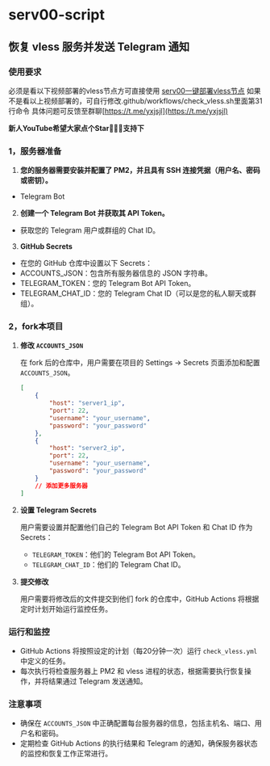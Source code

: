 # serv00-script

## 恢复 vless 服务并发送 Telegram 通知

### 使用要求
必须是看以下视频部署的vless节点方可直接使用
[serv00一键部署vless节点](https://youtu.be/QnlzpvDl_mo)
如果不是看以上视频部署的，可自行修改.github/workflows/check_vless.sh里面第31行命令
具体问题可反馈至群聊[https://t.me/yxjsjl](https://t.me/yxjsjl)

**新人YouTube希望大家点个Star🌟🌟🌟支持下**

### 1，服务器准备
1. **您的服务器需要安装并配置了 PM2，并且具有 SSH 连接凭据（用户名、密码或密钥）。**
  - Telegram Bot

2. **创建一个 Telegram Bot 并获取其 API Token。**
  - 获取您的 Telegram 用户或群组的 Chat ID。
3. **GitHub Secrets**
  - 在您的 GitHub 仓库中设置以下 Secrets：
  - ACCOUNTS_JSON：包含所有服务器信息的 JSON 字符串。
  - TELEGRAM_TOKEN：您的 Telegram Bot API Token。
  - TELEGRAM_CHAT_ID：您的 Telegram Chat ID（可以是您的私人聊天或群组）。

### 2，fork本项目
1. **修改 `ACCOUNTS_JSON`**

   在 fork 后的仓库中，用户需要在项目的 Settings -> Secrets 页面添加和配置 `ACCOUNTS_JSON`。

   ```json
   [
       {
           "host": "server1_ip",
           "port": 22,
           "username": "your_username",
           "password": "your_password"
       },
       {
           "host": "server2_ip",
           "port": 22,
           "username": "your_username",
           "password": "your_password"
       }
       // 添加更多服务器
   ]
   ```

2. **设置 Telegram Secrets**

   用户需要设置并配置他们自己的 Telegram Bot API Token 和 Chat ID 作为 Secrets：
    - `TELEGRAM_TOKEN`：他们的 Telegram Bot API Token。
    - `TELEGRAM_CHAT_ID`：他们的 Telegram Chat ID。

3. **提交修改**

   用户需要将修改后的文件提交到他们 fork 的仓库中，GitHub Actions 将根据定时计划开始运行监控任务。

### 运行和监控

- GitHub Actions 将按照设定的计划（每20分钟一次）运行 `check_vless.yml` 中定义的任务。
- 每次执行将检查服务器上 PM2 和 vless 进程的状态，根据需要执行恢复操作，并将结果通过 Telegram 发送通知。

### 注意事项

- 确保在 `ACCOUNTS_JSON` 中正确配置每台服务器的信息，包括主机名、端口、用户名和密码。
- 定期检查 GitHub Actions 的执行结果和 Telegram 的通知，确保服务器状态的监控和恢复工作正常进行。

